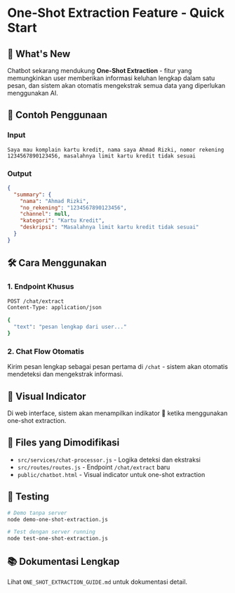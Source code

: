 # One-Shot Extraction Feature - Quick Start

## 🚀 What's New

Chatbot sekarang mendukung **One-Shot Extraction** - fitur yang memungkinkan user memberikan informasi keluhan lengkap dalam satu pesan, dan sistem akan otomatis mengekstrak semua data yang diperlukan menggunakan AI.

## 🎯 Contoh Penggunaan

### Input
```
Saya mau komplain kartu kredit, nama saya Ahmad Rizki, nomor rekening 1234567890123456, masalahnya limit kartu kredit tidak sesuai
```

### Output
```json
{
  "summary": {
    "nama": "Ahmad Rizki",
    "no_rekening": "1234567890123456",
    "channel": null,
    "kategori": "Kartu Kredit",
    "deskripsi": "Masalahnya limit kartu kredit tidak sesuai"
  }
}
```

## 🛠️ Cara Menggunakan

### 1. Endpoint Khusus
```bash
POST /chat/extract
Content-Type: application/json

{
  "text": "pesan lengkap dari user..."
}
```

### 2. Chat Flow Otomatis
Kirim pesan lengkap sebagai pesan pertama di `/chat` - sistem akan otomatis mendeteksi dan mengekstrak informasi.

## 🎨 Visual Indicator

Di web interface, sistem akan menampilkan indikator 🚀 ketika menggunakan one-shot extraction.

## 📁 Files yang Dimodifikasi

- `src/services/chat-processor.js` - Logika deteksi dan ekstraksi
- `src/routes/routes.js` - Endpoint `/chat/extract` baru
- `public/chatbot.html` - Visual indicator untuk one-shot extraction

## 🧪 Testing

```bash
# Demo tanpa server
node demo-one-shot-extraction.js

# Test dengan server running
node test-one-shot-extraction.js
```

## 📚 Dokumentasi Lengkap

Lihat `ONE_SHOT_EXTRACTION_GUIDE.md` untuk dokumentasi detail.
